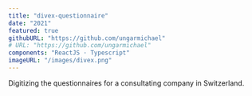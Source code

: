 ```yaml
---
title: "divex-questionnaire"
date: "2021"
featured: true
githubURL: "https://github.com/ungarmichael"
# URL: "https://github.com/ungarmichael"
components: "ReactJS · Typescript"
imageURL: "/images/divex.png"
---
```


Digitizing the questionnaires for a consultating company in Switzerland.
